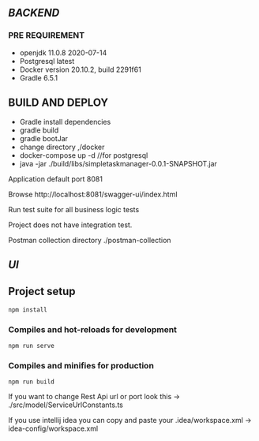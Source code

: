## *BACKEND*

### PRE REQUIREMENT
- openjdk 11.0.8 2020-07-14
- Postgresql latest
- Docker version 20.10.2, build 2291f61
- Gradle 6.5.1

## BUILD AND DEPLOY

- Gradle install dependencies
- gradle build
- gradle bootJar
- change directory ,/docker
- docker-compose up -d //for postgresql
- java -jar ./build/libs/simpletaskmanager-0.0.1-SNAPSHOT.jar

Application default port 8081

Browse http://localhost:8081/swagger-ui/index.html

Run test suite for all business logic tests

Project does not have integration test.

Postman collection directory ./postman-collection


## *UI*

## Project setup
```
npm install
```

### Compiles and hot-reloads for development
```
npm run serve
```

### Compiles and minifies for production
```
npm run build
```

If you want to change Rest Api url or port look this -> ./src/model/ServiceUrlConstants.ts

If you use intellij idea you can copy and paste your .idea/workspace.xml -> idea-config/workspace.xml
